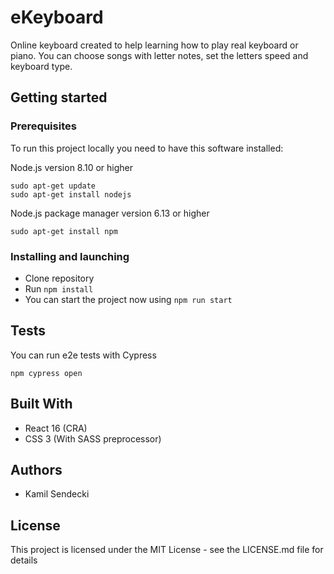 # eKeyboard
Online keyboard created to help learning how to play real keyboard or piano.
You can choose songs with letter notes, set the letters speed and keyboard type.

## Getting started
### Prerequisites
To run this project locally you need to have this software installed:

Node.js version 8.10 or higher
```
sudo apt-get update
sudo apt-get install nodejs
```
Node.js package manager version 6.13 or higher
```
sudo apt-get install npm
```

### Installing and launching
* Clone repository
* Run ```npm install```
* You can start the project now using ```npm run start```
## Tests
You can run e2e tests with Cypress

```npm cypress open```
## Built With
* React 16 (CRA)
* CSS 3 (With SASS preprocessor)
## Authors
* Kamil Sendecki

## License
This project is licensed under the MIT License - see the LICENSE.md file for details